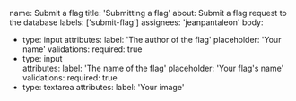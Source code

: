 name: Submit a flag
title: 'Submitting a flag'
about: Submit a flag request to the database
labels: ['submit-flag']
assignees: 'jeanpantaleon'
body:
  - type: input
    attributes:
      label: 'The author of the flag'
      placeholder: 'Your name'
    validations:
      required: true
  - type: input  
    attributes:
      label: 'The name of the flag'
      placeholder: 'Your flag\'s name'
    validations:
      required: true
  - type: textarea
    attributes:
      label: 'Your image'
